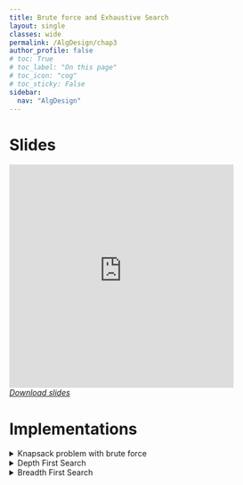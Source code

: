 ```yaml
---
title: Brute force and Exhaustive Search
layout: single
classes: wide
permalink: /AlgDesign/chap3
author_profile: false
# toc: True
# toc_label: "On this page"
# toc_icon: "cog"
# toc_sticky: False
sidebar:
  nav: "AlgDesign"
---
```

# Slides
<style>
.responsive-wrap iframe{ max-width: 100%;}
</style>
<div class="responsive-wrap">
<iframe src="https://docs.google.com/presentation/d/e/2PACX-1vTxaIv8GMPnhDjvKyodBtfAqiE87HP7Q2XLpTeB1Dn0slhoGYrymht3pJIomtLRY2hOhqNGZEq7OxNE/embed?start=false&loop=false&delayms=3000" frameborder="0" height="400px" width="80%" allowfullscreen="true" mozallowfullscreen="true" webkitallowfullscreen="true"></iframe>
</div>

<i class="fa fa-download" aria-hidden="true">
<a href="https://drive.google.com/file/d/1TkfLqnrws9gi7f1edbsM8yNAc8eDm1oR/view?usp=sharing" target="_blank">Download slides</a>
</i> 


# Implementations
<details>
<summary> Knapsack problem with brute force</summary>

<iframe height="400px" width="100%" src="https://repl.it/@chebilkhalil/Knapsack-problem-Brute-force?lite=true" scrolling="no" frameborder="no" allowtransparency="true" allowfullscreen="true" sandbox="allow-forms allow-pointer-lock allow-popups allow-same-origin allow-scripts allow-modals"></iframe>

</details>
<details>
 <summary> Depth First Search</summary>

<iframe height="400px" width="100%" src="https://repl.it/@chebilkhalil/DFS?lite=true" scrolling="no" frameborder="no" allowtransparency="true" allowfullscreen="true" sandbox="allow-forms allow-pointer-lock allow-popups allow-same-origin allow-scripts allow-modals"></iframe>
</details>
<details>
 <summary> Breadth First Search </summary>

<iframe height="400px" width="100%" src="https://repl.it/@chebilkhalil/BFS?lite=true" scrolling="no" frameborder="no" allowtransparency="true" allowfullscreen="true" sandbox="allow-forms allow-pointer-lock allow-popups allow-same-origin allow-scripts allow-modals"></iframe>
</details>


